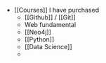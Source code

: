 - [[Courses]] I have purchased
	- [[Github]] / [[Git]]
	- Web fundamental
	- [[Neo4j]]
	- [[Python]]
	- [[Data Science]]
	-